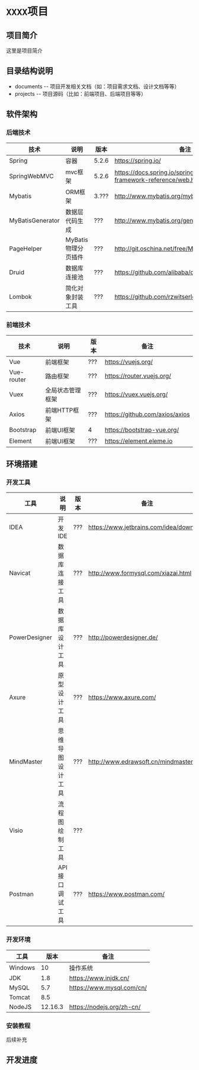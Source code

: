 # `XXXX`项目

## 项目简介
这里是项目简介

## 目录结构说明 
- documents -- 项目开发相关文档（如：项目需求文档、设计文档等等）  
- projects  -- 项目源码（比如：前端项目、后端项目等等）

## 软件架构
### 后端技术

|技术|说明|版本|备注|
|----|----|----|----|
|Spring|容器|5.2.6|https://spring.io/|
|SpringWebMVC|mvc框架|5.2.6|https://docs.spring.io/spring/docs/current/spring-framework-reference/web.html|
|Mybatis|ORM框架|3.???|http://www.mybatis.org/mybatis-3/zh/index.html|
|MyBatisGenerator|数据层代码生成|???|http://www.mybatis.org/generator/index.html|
|PageHelper|MyBatis物理分页插件|???|http://git.oschina.net/free/Mybatis_PageHelper|
|Druid|数据库连接池|???|https://github.com/alibaba/druid|
|Lombok|简化对象封装工具|???|https://github.com/rzwitserloot/lombok|

### 前端技术

|技术|说明|版本|备注|
|----|----|----|----|
|Vue|前端框架|???|https://vuejs.org/|
|Vue-router|路由框架|???|https://router.vuejs.org/|
|Vuex|全局状态管理框架|???|https://vuex.vuejs.org/|
|Axios|前端HTTP框架|???|https://github.com/axios/axios|
|Bootstrap|前端UI框架|4|https://bootstrap-vue.org/|
|Element|前端UI框架|???|https://element.eleme.io|

## 环境搭建
### 开发工具

|工具|说明|版本|备注|
|----|----|----|----|
|IDEA|开发IDE|???|https://www.jetbrains.com/idea/download|
|Navicat|数据库连接工具|???|http://www.formysql.com/xiazai.html|
|PowerDesigner|数据库设计工具|???|http://powerdesigner.de/|
|Axure|原型设计工具|???|https://www.axure.com/|
|MindMaster|思维导图设计工具|???|http://www.edrawsoft.cn/mindmaster|
|Visio|流程图绘制工具|???||
|Postman|API接口调试工具|???|https://www.postman.com/|

### 开发环境

|工具|版本|备注|
|----|----|----|
|Windows|10|操作系统|
|JDK|1.8|https://www.injdk.cn/|
|MySQL|5.7|https://www.mysql.com/cn/|
|Tomcat|8.5||
|NodeJS|12.16.3|https://nodejs.org/zh-cn/|

### 安装教程
后续补充

## 开发进度